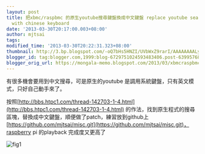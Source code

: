 ```yaml
---
layout: post
title: 把xbmc/raspbmc 的原生youtube搜尋鍵盤換成中文鍵盤 replace youtube search keyboard in xbmc
  with chinese keyboard
date: '2013-03-30T20:17:00.003+08:00'
author: mjtsai
tags: 
modified_time: '2013-03-30T20:22:31.323+08:00'
thumbnail: http://3.bp.blogspot.com/-oQ7bHs5HNZI/UVbWxZ9rarI/AAAAAAAALyg/MlSjQSmP4GA/s72-c/IMG_1380.JPG
blogger_id: tag:blogger.com,1999:blog-6729751024593483406.post-639957685274652860
blogger_orig_url: https://mongala-memo.blogspot.com/2013/03/xbmcraspbmc-youtube.html
---
```


有很多機會要用到中文搜尋，可是原生的youtube 是調用系統鍵盤，只有英文模式，只好自己動手來了。

按照[http://bbs.htpc1.com/thread-142703-1-4.html](http://bbs.htpc1.com/thread-142703-1-4.html) 的作法，找到原生程式的搜尋區塊，替換成中文鍵盤，順便做了patch，練習放到github上 [https://github.com/mjtsai/misc.git](https://github.com/mjtsai/misc.git)，raspberry pi 的playback 完成度又更高了

![fig1](https://drive.google.com/uc?id=1_7PYqtIGpXBEdZSes1wvhk_dflmUWpkW)




